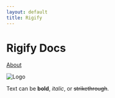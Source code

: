 ```yaml
---
layout: default
title: Rigify
---
```


# Rigify Docs #

[About](./about.md)

![Logo](/img/2001_6.png)

Text can be **bold**, _italic_, or ~~strikethrough~~.